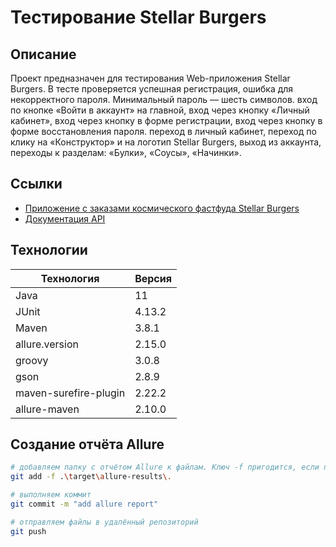# Тестирование Stellar Burgers
## Описание
Проект предназначен для тестирования Web-приложения Stellar Burgers. В тесте проверяется успешная регистрация, ошибка для некорректного пароля. Минимальный пароль — шесть символов.
вход по кнопке «Войти в аккаунт» на главной, вход через кнопку «Личный кабинет», вход через кнопку в форме регистрации,  вход через кнопку в форме восстановления пароля.
переход в личный кабинет, переход по клику на «Конструктор» и на логотип Stellar Burgers, выход из аккаунта, переходы к разделам:
«Булки»,
«Соусы»,
«Начинки».

## Ссылки
- [Приложение с заказами космического фастфуда Stellar Burgers](https://stellarburgers.nomoreparties.site/)
- [Документация API](https://code.s3.yandex.net/qa-automation-engineer/java/cheatsheets/paid-track/diplom/api-documentation.pdf)

## Технологии

| Технология                | Версия  |
|---------------------------|---------|
| Java                      | 11      |
| JUnit                     | 4.13.2  |
| Maven                     | 3.8.1   |
| allure.version            | 2.15.0  |
| groovy                    | 3.0.8   |
| gson                      | 2.8.9   |
| maven-surefire-plugin     | 2.22.2  |
| allure-maven              | 2.10.0  |

## Создание отчёта Allure

```sh
# добавляем папку с отчётом Allure к файлам. Ключ -f пригодится, если папка target указана в .gitignore
git add -f .\target\allure-results\.

# выполняем коммит
git commit -m "add allure report"

# отправляем файлы в удалённый репозиторий
git push


